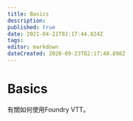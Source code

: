 ```yaml
---
title: Basics
description: 
published: true
date: 2021-04-21T02:17:44.824Z
tags: 
editor: markdown
dateCreated: 2020-09-23T02:17:40.898Z
---
```


# Basics
有關如何使用Foundry VTT。